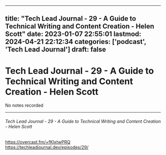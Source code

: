 
---
title: "Tech Lead Journal - 29 - A Guide to Technical Writing and Content Creation - Helen Scott"
date: 2023-01-07 22:55:01
lastmod: 2024-04-21 22:12:34
categories: ['podcast', 'Tech Lead Journal']
draft: false
---


# Tech Lead Journal - 29 - A Guide to Technical Writing and Content Creation - Helen Scott

No notes recorded

- - -
###### Tech Lead Journal - 29 - A Guide to Technical Writing and Content Creation - Helen Scott

https://overcast.fm/+fKlxtwPRQ  
https://techleadjournal.dev/episodes/29/

<!-- #public #podcast #Tech Lead Journal# -->

<!-- {BearID:70611955-B6E8-4368-89A0-8903652EA3E5-28016-00002D97FE884A29} -->
